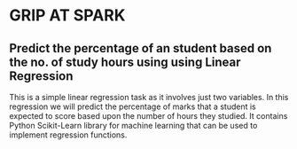 # GRIP AT SPARK 
## Predict the percentage of an student based on the no. of study hours using using Linear Regression

This is a simple linear regression task as it involves just two variables. In this regression we will predict the percentage of marks that a student is expected to score based upon the number of hours they studied. 
It contains Python Scikit-Learn library for machine learning that can be used to implement regression functions.
